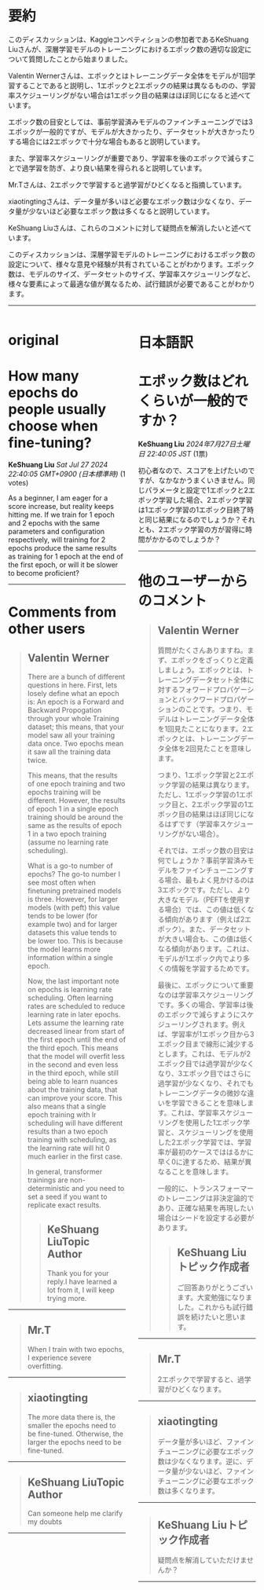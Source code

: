 # 要約 
このディスカッションは、Kaggleコンペティションの参加者であるKeShuang Liuさんが、深層学習モデルのトレーニングにおけるエポック数の適切な設定について質問したことから始まりました。

Valentin Wernerさんは、エポックとはトレーニングデータ全体をモデルが1回学習することであると説明し、1エポックと2エポックの結果は異なるものの、学習率スケジューリングがない場合は1エポック目の結果はほぼ同じになると述べています。

エポック数の目安としては、事前学習済みモデルのファインチューニングでは3エポックが一般的ですが、モデルが大きかったり、データセットが大きかったりする場合には2エポックで十分な場合もあると説明しています。

また、学習率スケジューリングが重要であり、学習率を後のエポックで減らすことで過学習を防ぎ、より良い結果を得られると説明しています。

Mr.Tさんは、2エポックで学習すると過学習がひどくなると指摘しています。

xiaotingtingさんは、データ量が多いほど必要なエポック数は少なくなり、データ量が少ないほど必要なエポック数は多くなると説明しています。

KeShuang Liuさんは、これらのコメントに対して疑問点を解消したいと述べています。

このディスカッションは、深層学習モデルのトレーニングにおけるエポック数の設定について、様々な意見や経験が共有されていることがわかります。エポック数は、モデルのサイズ、データセットのサイズ、学習率スケジューリングなど、様々な要素によって最適な値が異なるため、試行錯誤が必要であることがわかります。


---


<style>
.column-left{
  float: left;
  width: 47.5%;
  text-align: left;
}
.column-right{
  float: right;
  width: 47.5%;
  text-align: left;
}
.column-one{
  float: left;
  width: 100%;
  text-align: left;
}
</style>


<div class="column-left">

# original

# How many epochs do people usually choose when fine-tuning?

**KeShuang Liu** *Sat Jul 27 2024 22:40:05 GMT+0900 (日本標準時)* (1 votes)

As a beginner, I am eager for a score increase, but reality keeps hitting me. If we train for 1 epoch and 2 epochs with the same parameters and configuration respectively, will training for 2 epochs produce the same results as training for 1 epoch at the end of the first epoch, or will it be slower to become proficient?



---

 # Comments from other users

> ## Valentin Werner
> 
> There are a bunch of different questions in here. First, lets losely define what an epoch is: An epoch is a Forward and Backward Propogation through your whole Training dataset; this means, that your model saw all your training data once. Two epochs mean it saw all the training data twice.
> 
> This means, that the results of one epoch training and two epochs training will be different. However, the results of epoch 1 in a single epoch training should be around the same as the results of epoch 1 in a two epoch training (assume no learning rate scheduling).
> 
> What is a go-to number of epochs? The go-to number I see most often when finetuning pretrained models is three. However, for larger models (with peft) this value tends to be lower (for example two) and for larger datasets this value tends to be lower too. This is because the model learns more information within a single epoch.
> 
> Now, the last important note on epochs is learning rate scheduling. Often learning rates are scheduled to reduce learning rate in later epochs. Lets assume the learning rate decreased linear from start of the first epoch until the end of the third epoch. This means that the model will overfit less in the second and even less in the third epoch, while still being able to learn nuances about the training data, that can improve your score. This also means that a single epoch training with lr scheduling will have different results than a two epoch training with scheduling, as the learning rate will hit 0 much earlier in the first case. 
> 
> In general, transformer trainings are non-deterministic and you need to set a seed if you want to replicate exact results.
> 
> 
> 
> > ## KeShuang LiuTopic Author
> > 
> > Thank you for your reply.I have learned a lot from it, I will keep trying more.
> > 
> > 
> > 


---

> ## Mr.T
> 
> When I train with two epochs, I experience severe overfitting.
> 
> 
> 


---

> ## xiaotingting
> 
> The more data there is, the smaller the epochs need to be fine-tuned. Otherwise, the larger the epochs need to be fine-tuned.
> 
> 
> 


---

> ## KeShuang LiuTopic Author
> 
> Can someone help me clarify my doubts
> 
> 
> 


---



</div>
<div class="column-right">

# 日本語訳

# エポック数はどれくらいが一般的ですか？

**KeShuang Liu** *2024年7月27日土曜日 22:40:05 JST* (1票)

初心者なので、スコアを上げたいのですが、なかなかうまくいきません。同じパラメータと設定で1エポックと2エポック学習した場合、2エポック学習は1エポック学習の1エポック目終了時と同じ結果になるのでしょうか？それとも、2エポック学習の方が習得に時間がかかるのでしょうか？

---
# 他のユーザーからのコメント

> ## Valentin Werner
> 
> 質問がたくさんありますね。まず、エポックをざっくりと定義しましょう。エポックとは、トレーニングデータセット全体に対するフォワードプロパゲーションとバックワードプロパゲーションのことです。つまり、モデルはトレーニングデータ全体を1回見たことになります。2エポックとは、トレーニングデータ全体を2回見たことを意味します。
> 
> つまり、1エポック学習と2エポック学習の結果は異なります。ただし、1エポック学習の1エポック目と、2エポック学習の1エポック目の結果はほぼ同じになるはずです（学習率スケジューリングがない場合）。
> 
> それでは、エポック数の目安は何でしょうか？事前学習済みモデルをファインチューニングする場合、最もよく見かけるのは3エポックです。ただし、より大きなモデル（PEFTを使用する場合）では、この値は低くなる傾向があります（例えば2エポック）。また、データセットが大きい場合も、この値は低くなる傾向があります。これは、モデルが1エポック内でより多くの情報を学習するためです。
> 
> 最後に、エポックについて重要なのは学習率スケジューリングです。多くの場合、学習率は後のエポックで減らすようにスケジューリングされます。例えば、学習率が1エポック目から3エポック目まで線形に減少するとします。これは、モデルが2エポック目では過学習が少なくなり、3エポック目ではさらに過学習が少なくなり、それでもトレーニングデータの微妙な違いを学習できることを意味します。これは、学習率スケジューリングを使用した1エポック学習と、スケジューリングを使用した2エポック学習では、学習率が最初のケースでははるかに早く0に達するため、結果が異なることを意味します。
> 
> 一般的に、トランスフォーマーのトレーニングは非決定論的であり、正確な結果を再現したい場合はシードを設定する必要があります。
> 
> 
> 
> > ## KeShuang Liuトピック作成者
> > 
> > ご回答ありがとうございます。大変勉強になりました。これからも試行錯誤を続けたいと思います。
> > 
> > 
> > 
---
> ## Mr.T
> 
> 2エポックで学習すると、過学習がひどくなります。
> 
> 
> 
---
> ## xiaotingting
> 
> データ量が多いほど、ファインチューニングに必要なエポック数は少なくなります。逆に、データ量が少ないほど、ファインチューニングに必要なエポック数は多くなります。
> 
> 
> 
---
> ## KeShuang Liuトピック作成者
> 
> 疑問点を解消していただけませんか？
> 
> 
> 
---



</div>